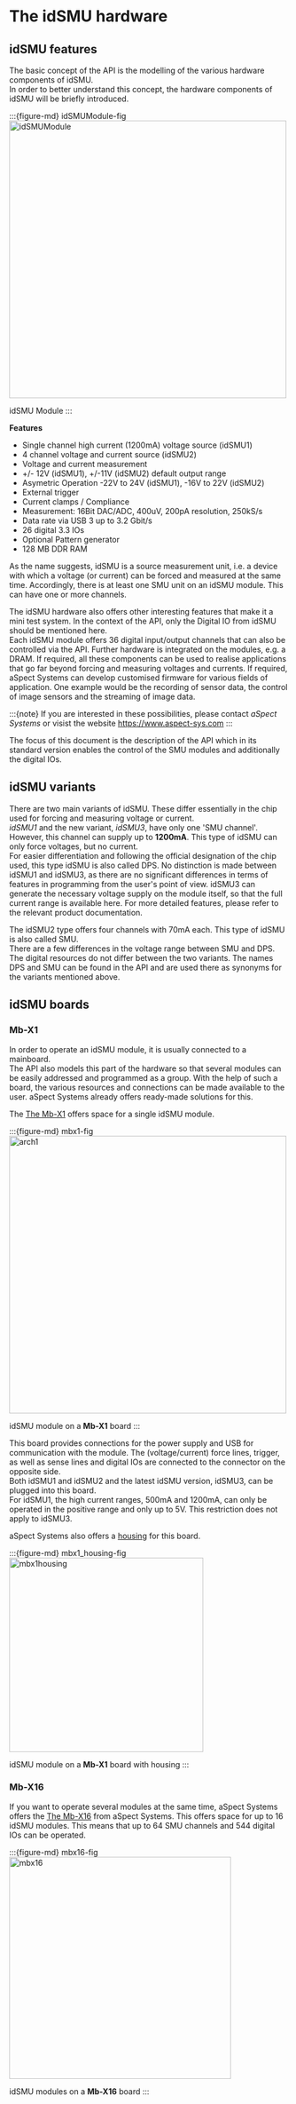 The idSMU hardware
==================

## idSMU features


The basic concept of the API is the modelling of the various hardware components of idSMU.  
In order to better understand this concept, the hardware components of idSMU will be briefly introduced.

:::{figure-md} idSMUModule-fig
<img src="/_assets/overview/idSMUModule.png" alt="idSMUModule" width="500px">

idSMU Module
:::

__Features__

- Single channel high current (1200mA) voltage source (idSMU1)
- 4 channel voltage and current source (idSMU2)
- Voltage and current measurement
- +/- 12V (idSMU1), +/-11V (idSMU2) default output range
- Asymetric Operation -22V to 24V (idSMU1), -16V to 22V (idSMU2)
- External trigger
- Current clamps / Compliance
- Measurement: 16Bit DAC/ADC, 400uV, 200pA resolution, 250kS/s
- Data rate via USB 3 up to 3.2 Gbit/s
- 26 digital 3.3 IOs
- Optional Pattern generator
- 128 MB DDR RAM


As the name suggests, idSMU is a source measurement unit, i.e. a device with which a voltage (or current) can be forced and measured at the same time. Accordingly, there is at least one SMU unit on an idSMU module. This can have one or more channels.  

The idSMU hardware also offers other interesting features that make it a mini test system. In the context of the API, only the Digital IO from idSMU should be mentioned here.  
Each idSMU module offers 36 digital input/output channels that can also be controlled via the API.
Further hardware is integrated on the modules, e.g. a DRAM. If required, all these components can be used to realise applications that go far beyond forcing and measuring voltages and currents. If required, aSpect Systems can develop customised firmware for various fields of application. One example would be the recording of sensor data, the control of image sensors and the streaming of image data.  

:::{note}
If you are interested in these possibilities, please contact *aSpect Systems* or visist the website https://www.aspect-sys.com
:::


The focus of this document is the description of the API which in its standard version enables the control of the SMU modules and additionally the digital IOs.

## idSMU variants

There are two main variants of idSMU. These differ essentially in the chip used for forcing and measuring voltage or current.  
*idSMU1* and the new variant, *idSMU3*, have only one 'SMU channel'. However, this channel can supply up to __1200mA__. This type of idSMU can only force voltages, but no current.  
For easier differentiation and following the official designation of the chip used, this type idSMU is also called DPS. No distinction is made between idSMU1 and idSMU3, as there are no significant differences in terms of features in programming from the user's point of view. idSMU3 can generate the necessary voltage supply on the module itself, so that the full current range is available here.
For more detailed features, please refer to the relevant product documentation.  

The idSMU2 type offers four channels with 70mA each. This type of idSMU is also called SMU.  
There are a few differences in the voltage range between SMU and DPS. The digital resources do not differ between the two variants.
The names DPS and SMU can be found in the API and are used there as synonyms for the variants mentioned above.

## idSMU boards

### Mb-X1

In order to operate an idSMU module, it is usually connected to a mainboard.  
The API also models this part of the hardware so that several modules can be easily addressed and programmed as a group.
With the help of such a board, the various resources and connections can be made available to the user. 
aSpect Systems already offers ready-made solutions for this.  

The [The Mb-X1](mbx1-fig) offers space for a single idSMU module. 

:::{figure-md} mbx1-fig
<img src="/_assets/overview/mbx1_idSMU.jpg" alt="arch1" width="500px">

idSMU module on a **Mb-X1** board
:::

This board provides connections for the power supply and USB for communication with the module.
The (voltage/current) force lines, trigger, as well as sense lines and digital IOs are connected to the connector on the opposite side.  
Both idSMU1 and idSMU2 and the latest idSMU version, idSMU3, can be plugged into this board.  
For idSMU1, the high current ranges, 500mA and 1200mA, can only be operated in the positive range and only up to 5V.
This restriction does not apply to idSMU3.  

aSpect Systems also offers a [housing](mbx1_housing-fig) for this board.

:::{figure-md} mbx1_housing-fig
<img src="/_assets/overview/mbx1_chassis_idSMU.png" alt="mbx1housing" width="350px">

idSMU module on a **Mb-X1** board with housing
:::

### Mb-X16

If you want to operate several modules at the same time, aSpect Systems offers the [The Mb-X16](mbx16-fig) from aSpect Systems. This offers space for up to 16 idSMU modules. This means that up to 64 SMU channels and 544 digital IOs can be operated.  


:::{figure-md} mbx16-fig
<img src="/_assets/overview/mbx16_idSMU.png" alt="mbx16" width="400px">

idSMU modules on a **Mb-X16** board
:::  

